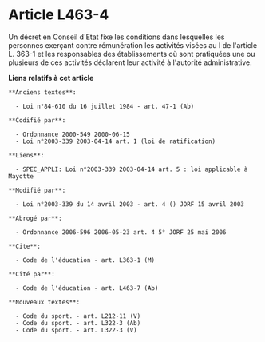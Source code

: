 # Article L463-4

Un décret en Conseil d'Etat fixe les conditions dans lesquelles les personnes exerçant contre rémunération les activités
visées au I de l'article L. 363-1 et les responsables des établissements où sont pratiquées une ou plusieurs de ces activités
déclarent leur activité à l'autorité administrative.

**Liens relatifs à cet article**

	**Anciens textes**:

	  - Loi n°84-610 du 16 juillet 1984 - art. 47-1 (Ab)

	**Codifié par**:

	  - Ordonnance 2000-549 2000-06-15
	  - Loi n°2003-339 2003-04-14 art. 1 (loi de ratification)

	**Liens**:

	  - SPEC_APPLI: Loi n°2003-339 2003-04-14 art. 5 : loi applicable à Mayotte

	**Modifié par**:

	  - Loi n°2003-339 du 14 avril 2003 - art. 4 () JORF 15 avril 2003

	**Abrogé par**:

	  - Ordonnance 2006-596 2006-05-23 art. 4 5° JORF 25 mai 2006

	**Cite**:

	  - Code de l'éducation - art. L363-1 (M)

	**Cité par**:

	  - Code de l'éducation - art. L463-7 (Ab)

	**Nouveaux textes**:

	  - Code du sport. - art. L212-11 (V)
	  - Code du sport. - art. L322-3 (Ab)
	  - Code du sport. - art. L322-3 (V)
